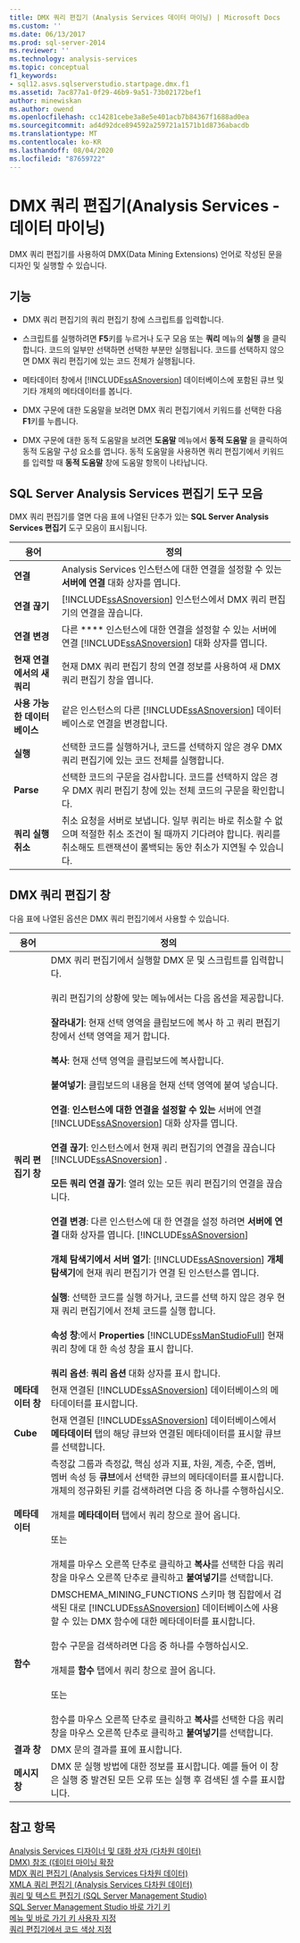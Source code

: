 ```yaml
---
title: DMX 쿼리 편집기 (Analysis Services 데이터 마이닝) | Microsoft Docs
ms.custom: ''
ms.date: 06/13/2017
ms.prod: sql-server-2014
ms.reviewer: ''
ms.technology: analysis-services
ms.topic: conceptual
f1_keywords:
- sql12.asvs.sqlserverstudio.startpage.dmx.f1
ms.assetid: 7ac877a1-0f29-46b9-9a51-73b02172bef1
author: minewiskan
ms.author: owend
ms.openlocfilehash: cc14281cebe3a8e5e401acb7b84367f1688ad0ea
ms.sourcegitcommit: ad4d92dce894592a259721a1571b1d8736abacdb
ms.translationtype: MT
ms.contentlocale: ko-KR
ms.lasthandoff: 08/04/2020
ms.locfileid: "87659722"
---
```

# <a name="dmx-query-editor-analysis-services---data-mining"></a>DMX 쿼리 편집기(Analysis Services - 데이터 마이닝)
  DMX 쿼리 편집기를 사용하여 DMX(Data Mining Extensions) 언어로 작성된 문을 디자인 및 실행할 수 있습니다.  
  
## <a name="features"></a>기능  
  
-   DMX 쿼리 편집기의 쿼리 편집기 창에 스크립트를 입력합니다.  
  
-   스크립트를 실행하려면 **F5**키를 누르거나 도구 모음 또는 **쿼리** 메뉴의 **실행** 을 클릭합니다. 코드의 일부만 선택하면 선택한 부분만 실행됩니다. 코드를 선택하지 않으면 DMX 쿼리 편집기에 있는 코드 전체가 실행됩니다.  
  
-   메타데이터 창에서 [!INCLUDE[ssASnoversion](../includes/ssasnoversion-md.md)] 데이터베이스에 포함된 큐브 및 기타 개체의 메타데이터를 봅니다.  
  
-   DMX 구문에 대한 도움말을 보려면 DMX 쿼리 편집기에서 키워드를 선택한 다음 **F1**키를 누릅니다.  
  
-   DMX 구문에 대한 동적 도움말을 보려면 **도움말** 메뉴에서 **동적 도움말** 을 클릭하여 동적 도움말 구성 요소를 엽니다. 동적 도움말을 사용하면 쿼리 편집기에서 키워드를 입력할 때 **동적 도움말** 창에 도움말 항목이 나타납니다.  
  
## <a name="sql-server-analysis-services-editors-toolbar"></a>SQL Server Analysis Services 편집기 도구 모음  
 DMX 쿼리 편집기를 열면 다음 표에 나열된 단추가 있는 **SQL Server Analysis Services 편집기** 도구 모음이 표시됩니다.  
  
|용어|정의|  
|----------|----------------|  
|**연결**|Analysis Services 인스턴스에 대한 연결을 설정할 수 있는 **서버에 연결** 대화 상자를 엽니다.|  
|**연결 끊기**|[!INCLUDE[ssASnoversion](../includes/ssasnoversion-md.md)] 인스턴스에서 DMX 쿼리 편집기의 연결을 끊습니다.|  
|**연결 변경**|다른 **** 인스턴스에 대한 연결을 설정할 수 있는 서버에 연결 [!INCLUDE[ssASnoversion](../includes/ssasnoversion-md.md)] 대화 상자를 엽니다.|  
|**현재 연결에서의 새 쿼리**|현재 DMX 쿼리 편집기 창의 연결 정보를 사용하여 새 DMX 쿼리 편집기 창을 엽니다.|  
|**사용 가능한 데이터베이스**|같은 인스턴스의 다른 [!INCLUDE[ssASnoversion](../includes/ssasnoversion-md.md)] 데이터베이스로 연결을 변경합니다.|  
|**실행**|선택한 코드를 실행하거나, 코드를 선택하지 않은 경우 DMX 쿼리 편집기에 있는 코드 전체를 실행합니다.|  
|**Parse**|선택한 코드의 구문을 검사합니다. 코드를 선택하지 않은 경우 DMX 쿼리 편집기 창에 있는 전체 코드의 구문을 확인합니다.|  
|**쿼리 실행 취소**|취소 요청을 서버로 보냅니다. 일부 쿼리는 바로 취소할 수 없으며 적절한 취소 조건이 될 때까지 기다려야 합니다. 쿼리를 취소해도 트랜잭션이 롤백되는 동안 취소가 지연될 수 있습니다.|  
  
## <a name="dmx-query-editor-window"></a>DMX 쿼리 편집기 창  
 다음 표에 나열된 옵션은 DMX 쿼리 편집기에서 사용할 수 있습니다.  
  
|용어|정의|  
|----------|----------------|  
|**쿼리 편집기 창**|DMX 쿼리 편집기에서 실행할 DMX 문 및 스크립트를 입력합니다.<br /><br /> 쿼리 편집기의 상황에 맞는 메뉴에서는 다음 옵션을 제공합니다.<br /><br /> **잘라내기**: 현재 선택 영역을 클립보드에 복사 하 고 쿼리 편집기 창에서 선택 영역을 제거 합니다.<br /><br /> **복사**: 현재 선택 영역을 클립보드에 복사합니다.<br /><br /> **붙여넣기**: 클립보드의 내용을 현재 선택 영역에 붙여 넣습니다.<br /><br /> **연결**: **인스턴스에 대한 연결을 설정할 수 있는** 서버에 연결 [!INCLUDE[ssASnoversion](../includes/ssasnoversion-md.md)] 대화 상자를 엽니다.<br /><br /> **연결 끊기**: 인스턴스에서 현재 쿼리 편집기의 연결을 끊습니다 [!INCLUDE[ssASnoversion](../includes/ssasnoversion-md.md)] .<br /><br /> **모든 쿼리 연결 끊기**: 열려 있는 모든 쿼리 편집기의 연결을 끊습니다.<br /><br /> **연결 변경**: 다른 인스턴스에 대 한 연결을 설정 하려면 **서버에 연결** 대화 상자를 엽니다. [!INCLUDE[ssASnoversion](../includes/ssasnoversion-md.md)]<br /><br /> **개체 탐색기에서 서버 열기**: [!INCLUDE[ssASnoversion](../includes/ssasnoversion-md.md)] **개체 탐색기**에 현재 쿼리 편집기가 연결 된 인스턴스를 엽니다.<br /><br /> **실행**: 선택한 코드를 실행 하거나, 코드를 선택 하지 않은 경우 현재 쿼리 편집기에서 전체 코드를 실행 합니다.<br /><br /> **속성 창**:에서 **Properties** [!INCLUDE[ssManStudioFull](../includes/ssmanstudiofull-md.md)] 현재 쿼리 창에 대 한 속성 창을 표시 합니다.<br /><br /> **쿼리 옵션**: **쿼리 옵션** 대화 상자를 표시 합니다.|  
|**메타데이터 창**|현재 연결된 [!INCLUDE[ssASnoversion](../includes/ssasnoversion-md.md)] 데이터베이스의 메타데이터를 표시합니다.|  
|**Cube**|현재 연결된 [!INCLUDE[ssASnoversion](../includes/ssasnoversion-md.md)] 데이터베이스에서 **메타데이터** 탭의 해당 큐브와 연결된 메타데이터를 표시할 큐브를 선택합니다.|  
|**메타데이터**|측정값 그룹과 측정값, 핵심 성과 지표, 차원, 계층, 수준, 멤버, 멤버 속성 등 **큐브**에서 선택한 큐브의 메타데이터를 표시합니다. 개체의 정규화된 키를 검색하려면 다음 중 하나를 수행하십시오.<br /><br /> 개체를 **메타데이터** 탭에서 쿼리 창으로 끌어 옵니다.<br /><br /> 또는<br /><br /> 개체를 마우스 오른쪽 단추로 클릭하고 **복사**를 선택한 다음 쿼리 창을 마우스 오른쪽 단추로 클릭하고 **붙여넣기**를 선택합니다.|  
|**함수**|DMSCHEMA_MINING_FUNCTIONS 스키마 행 집합에서 검색된 대로 [!INCLUDE[ssASnoversion](../includes/ssasnoversion-md.md)] 데이터베이스에 사용할 수 있는 DMX 함수에 대한 메타데이터를 표시합니다.<br /><br /> 함수 구문을 검색하려면 다음 중 하나를 수행하십시오.<br /><br /> 개체를 **함수** 탭에서 쿼리 창으로 끌어 옵니다.<br /><br /> 또는<br /><br /> 함수를 마우스 오른쪽 단추로 클릭하고 **복사**를 선택한 다음 쿼리 창을 마우스 오른쪽 단추로 클릭하고 **붙여넣기**를 선택합니다.|  
|**결과 창**|DMX 문의 결과를 표에 표시합니다.|  
|**메시지 창**|DMX 문 실행 방법에 대한 정보를 표시합니다. 예를 들어 이 창은 실행 중 발견된 모든 오류 또는 실행 후 검색된 셀 수를 표시합니다.|  
  
## <a name="see-also"></a>참고 항목  
 [Analysis Services 디자이너 및 대화 상자 &#40;다차원 데이터&#41;](analysis-services-designers-and-dialog-boxes-multidimensional-data.md)   
 [DMX&#41; 참조 &#40;데이터 마이닝 확장](/sql/dmx/data-mining-extensions-dmx-reference)   
 [MDX 쿼리 편집기 &#40;Analysis Services 다차원 데이터&#41;](mdx-query-editor-analysis-services-multidimensional-data.md)   
 [XMLA 쿼리 편집기 &#40;Analysis Services 다차원 데이터&#41;](xmla-query-editor-analysis-services-multidimensional-data.md)   
 [쿼리 및 텍스트 편집기 &#40;SQL Server Management Studio&#41;](../relational-databases/scripting/query-and-text-editors-sql-server-management-studio.md)   
 [SQL Server Management Studio 바로 가기 키](../ssms/sql-server-management-studio-keyboard-shortcuts.md)   
 [메뉴 및 바로 가기 키 사용자 지정](../ssms/customize-menus-and-shortcut-keys.md)   
 [쿼리 편집기에서 코드 색상 지정](../relational-databases/scripting/color-coding-in-query-editors.md)  
  
  
